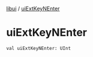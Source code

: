 [libui](README.md) / [uiExtKeyNEnter](ui-ext-key-n-enter.md)

# uiExtKeyNEnter

`val uiExtKeyNEnter: UInt`
